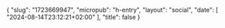{
    "slug": "1723669947",
    "micropub": "h-entry",
    "layout": "social",
    "date": [
        "2024-08-14T23:12:21+02:00"
    ],
    "title": false
}
